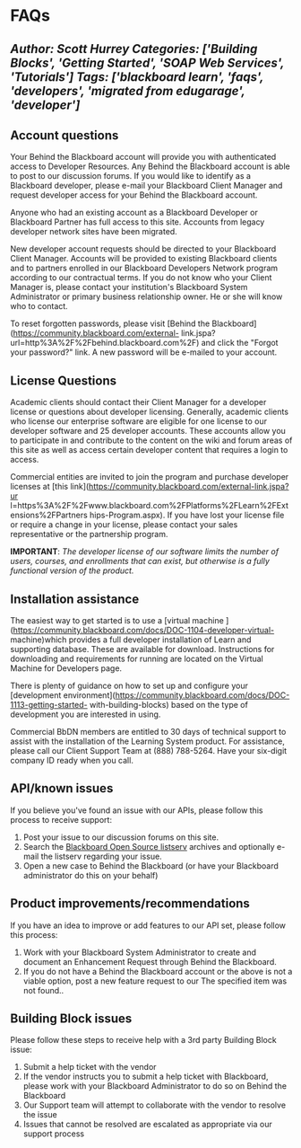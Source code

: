# FAQs
*Author: Scott Hurrey*
*Categories: ['Building Blocks', 'Getting Started', 'SOAP Web Services', 'Tutorials']*
*Tags: ['blackboard learn', 'faqs', 'developers', 'migrated from edugarage', 'developer']*
---
## Account questions

Your Behind the Blackboard account will provide you with authenticated access
to Developer Resources. Any Behind the Blackboard account is able to post to
our discussion forums. If you would like to identify as a Blackboard
developer, please e-mail your Blackboard Client Manager and request developer
access for your Behind the Blackboard account.

Anyone who had an existing account as a Blackboard Developer or Blackboard
Partner has full access to this site. Accounts from legacy developer network
sites have been migrated.

New developer account requests should be directed to your Blackboard Client
Manager. Accounts will be provided to existing Blackboard clients and to
partners enrolled in our Blackboard Developers Network program according to
our contractual terms. If you do not know who your Client Manager is, please
contact your institution's Blackboard System Administrator or primary business
relationship owner. He or she will know who to contact.

To reset forgotten passwords, please visit [Behind the
Blackboard](https://community.blackboard.com/external-
link.jspa?url=http%3A%2F%2Fbehind.blackboard.com%2F) and click the "Forgot
your password?" link. A new password will be e-mailed to your account.

## License Questions

Academic clients should contact their Client Manager for a developer license
or questions about developer licensing. Generally, academic clients who
license our enterprise software are eligible for one license to our developer
software and 25 developer accounts. These accounts allow you to participate in
and contribute to the content on the wiki and forum areas of this site as well
as access certain developer content that requires a login to access.

Commercial entities are invited to join the program and purchase developer
licenses at [this link](https://community.blackboard.com/external-link.jspa?ur
l=https%3A%2F%2Fwww.blackboard.com%2FPlatforms%2FLearn%2FExtensions%2FPartners
hips-Program.aspx). If you have lost your license file or require a change in
your license, please contact your sales representative or the partnership
program.

**IMPORTANT**: _The developer license of our software limits the number of users, courses, and enrollments that can exist, but otherwise is a fully functional version of the product._

## Installation assistance

The easiest way to get started is to use a [virtual machine
](https://community.blackboard.com/docs/DOC-1104-developer-virtual-
machine)which provides a full developer installation of Learn and supporting
database. These are available for download. Instructions for downloading and
requirements for running are located on the Virtual Machine for Developers
page.

There is plenty of guidance on how to set up and configure your [development
environment](https://community.blackboard.com/docs/DOC-1113-getting-started-
with-building-blocks) based on the type of development you are interested in
using.

Commercial BbDN members are entitled to 30 days of technical support to assist
with the installation of the Learning System product. For assistance, please
call our Client Support Team at (888) 788-5264. Have your six-digit company ID
ready when you call.

## API/known issues

If you believe you've found an issue with our APIs, please follow this process
to receive support:

  1. Post your issue to our discussion forums on this site.
  2. Search the [Blackboard Open Source listserv](https://community.blackboard.com/external-link.jspa?url=http%3A%2F%2Flists.vcu.edu%2Fcgi-bin%2Fwa%3FA0%3DBB-OPEN_SRC) archives and optionally e-mail the listserv regarding your issue.
  3. Open a new case to Behind the Blackboard (or have your Blackboard administrator do this on your behalf)

## Product improvements/recommendations

If you have an idea to improve or add features to our API set, please follow
this process:

  1. Work with your Blackboard System Administrator to create and document an Enhancement Request through Behind the Blackboard.
  2. If you do not have a Behind the Blackboard account or the above is not a viable option, post a new feature request to our The specified item was not found..

## Building Block issues

Please follow these steps to receive help with a 3rd party Building Block
issue:

  1. Submit a help ticket with the vendor
  2. If the vendor instructs you to submit a help ticket with Blackboard, please work with your Blackboard Administrator to do so on Behind the Blackboard
  3. Our Support team will attempt to collaborate with the vendor to resolve the issue
  4. Issues that cannot be resolved are escalated as appropriate via our support process

